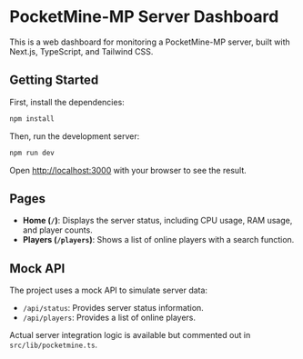 # PocketMine-MP Server Dashboard

This is a web dashboard for monitoring a PocketMine-MP server, built with Next.js, TypeScript, and Tailwind CSS.

## Getting Started

First, install the dependencies:

```bash
npm install
```

Then, run the development server:

```bash
npm run dev
```

Open [http://localhost:3000](http://localhost:3000) with your browser to see the result.

## Pages

- **Home (`/`)**: Displays the server status, including CPU usage, RAM usage, and player counts.
- **Players (`/players`)**: Shows a list of online players with a search function.

## Mock API

The project uses a mock API to simulate server data:

- `/api/status`: Provides server status information.
- `/api/players`: Provides a list of online players.

Actual server integration logic is available but commented out in `src/lib/pocketmine.ts`.
